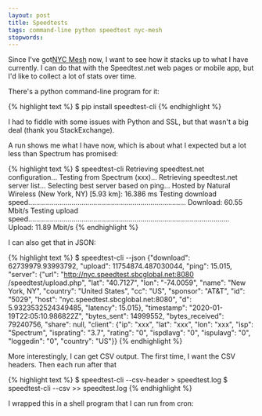 ```yaml
---
layout: post
title: Speedtests
tags: command-line python speedtest nyc-mesh
stopwords:
---
```


Since I've got[NYC Mesh](https://www.nycmesh.net) now, I want to see
how it stacks up to what I have currently. I can do that with the Speedtest.net
web pages or mobile app, but I'd like to collect a lot of stats over
time.

There's a python command-line program for it:

{% highlight text %}
$ pip install speedtest-cli
{% endhighlight %}

I had to fiddle with some issues with Python and SSL, but that wasn't
a big deal (thank you StackExchange).

A run shows me what I have now, which is about what I expected but a
lot less than Spectrum has promised:

{% highlight text %}
$ speedtest-cli
Retrieving speedtest.net configuration...
Testing from Spectrum (xxx)...
Retrieving speedtest.net server list...
Selecting best server based on ping...
Hosted by Natural Wireless (New York, NY) [5.93 km]: 16.386 ms
Testing download speed................................................................................
Download: 60.55 Mbit/s
Testing upload speed......................................................................................................
Upload: 11.89 Mbit/s
{% endhighlight %}

I can also get that in JSON:

{% highlight text %}
$ speedtest-cli --json
{"download": 62739979.93993792, "upload": 11754874.487030044,
"ping": 15.015, "server": {"url": "http://nyc.speedtest.sbcglobal.net:8080
/speedtest/upload.php", "lat": "40.7127", "lon": "-74.0059", "name":
"New York, NY", "country": "United States", "cc": "US", "sponsor":
"AT&T", "id": "5029", "host": "nyc.speedtest.sbcglobal.net:8080",
"d": 5.9323532524349485, "latency": 15.015}, "timestamp":
"2020-01-19T22:05:10.986822Z", "bytes_sent": 14999552, "bytes_received":
79240756, "share": null, "client": {"ip": "xxx", "lat":
"xxx", "lon": "xxx", "isp": "Spectrum", "isprating": "3.7",
"rating": "0", "ispdlavg": "0", "ispulavg": "0", "loggedin": "0",
"country": "US"}}
{% endhighlight %}

More interestingly, I can get CSV output. The first time, I want the
CSV headers. Then each run after that

{% highlight text %}
$ speedtest-cli --csv-header > speedtest.log
$ speedtest-cli --csv >> speedtest.log
{% endhighlight %}

I wrapped this in a shell program that I can run from cron:

<script src="https://gist.github.com/briandfoy/ba285633dc01ea1b2cfc63adea5032b1.js"></script>



